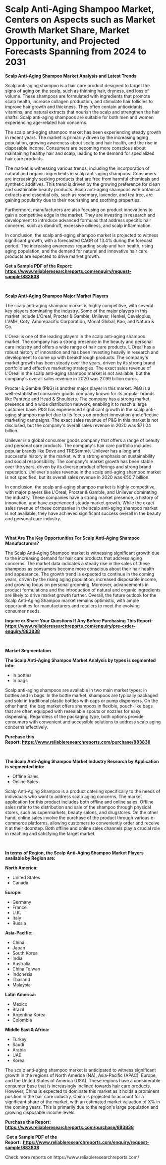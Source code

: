 <p><h1>Scalp Anti-Aging Shampoo Market, Centers on Aspects such as Market Growth Market Share, Market Opportunity, and Projected Forecasts Spanning from 2024 to 2031</h1></p><p><strong>Scalp Anti-Aging Shampoo Market Analysis and Latest Trends</strong></p>
<p><p>Scalp anti-aging shampoo is a hair care product designed to target the signs of aging on the scalp, such as thinning hair, dryness, and loss of volume. These shampoos are formulated with ingredients that promote scalp health, increase collagen production, and stimulate hair follicles to improve hair growth and thickness. They often contain antioxidants, vitamins, and natural extracts that nourish the scalp and strengthen the hair shafts. Scalp anti-aging shampoos are suitable for both men and women experiencing age-related hair concerns.</p><p>The scalp anti-aging shampoo market has been experiencing steady growth in recent years. The market is primarily driven by the increasing aging population, growing awareness about scalp and hair health, and the rise in disposable income. Consumers are becoming more conscious about maintaining healthy hair and scalp, leading to the demand for specialized hair care products.</p><p>The market is witnessing various trends, including the incorporation of natural and organic ingredients in scalp anti-aging shampoos. Consumers are increasingly seeking products that are free from harmful chemicals and synthetic additives. This trend is driven by the growing preference for clean and sustainable beauty products. Scalp anti-aging shampoos with botanical extracts and essential oils, such as rosemary, lavender, and tea tree, are gaining popularity due to their nourishing and soothing properties.</p><p>Furthermore, manufacturers are also focusing on product innovations to gain a competitive edge in the market. They are investing in research and development to introduce advanced formulas that address specific hair concerns, such as dandruff, excessive oiliness, and scalp inflammation.</p><p>In conclusion, the scalp anti-aging shampoo market is projected to witness significant growth, with a forecasted CAGR of 13.4% during the forecast period. The increasing awareness regarding scalp and hair health, rising aging population, and the demand for natural and innovative hair care products are expected to drive market growth.</p></p>
<p><strong>Get a Sample PDF of the Report:&nbsp; <a href="https://www.reliableresearchreports.com/enquiry/request-sample/883838">https://www.reliableresearchreports.com/enquiry/request-sample/883838</a></strong></p>
<p>&nbsp;</p>
<p><strong>Scalp Anti-Aging Shampoo Major Market Players</strong></p>
<p><p>The scalp anti-aging shampoo market is highly competitive, with several key players dominating the industry. Some of the major players in this market include L'Oreal, Procter & Gamble, Unilever, Henkel, Developlus, LVMH, Coty, Amorepacific Corporation, Monat Global, Kao, and Natura & Co.</p><p>L'Oreal is one of the leading players in the scalp anti-aging shampoo market. The company has a strong presence in the beauty and personal care industry and offers a wide range of hair care products. L'Oreal has a robust history of innovation and has been investing heavily in research and development to come up with breakthrough products. The company's market growth has been steady over the years, driven by its strong brand portfolio and effective marketing strategies. The exact sales revenue of L'Oreal in the scalp anti-aging shampoo market is not available, but the company's overall sales revenue in 2020 was 27.99 billion euros.</p><p>Procter & Gamble (P&G) is another major player in this market. P&G is a well-established consumer goods company known for its popular brands like Pantene and Head & Shoulders. The company has a strong market presence and a wide distribution network, enabling it to reach a large customer base. P&G has experienced significant growth in the scalp anti-aging shampoo market due to its focus on product innovation and effective marketing campaigns. The exact sales revenue of P&G in this market is not disclosed, but the company's overall sales revenue in 2020 was $71.04 billion.</p><p>Unilever is a global consumer goods company that offers a range of beauty and personal care products. The company's hair care portfolio includes popular brands like Dove and TRESemmé. Unilever has a long and successful history in the market, with a strong emphasis on sustainability and social responsibility. The company's market growth has been stable over the years, driven by its diverse product offerings and strong brand reputation. Unilever's sales revenue in the scalp anti-aging shampoo market is not specified, but its overall sales revenue in 2020 was €50.7 billion.</p><p>In conclusion, the scalp anti-aging shampoo market is highly competitive, with major players like L'Oreal, Procter & Gamble, and Unilever dominating the industry. These companies have a strong market presence, a history of innovation, and have experienced steady market growth. While the exact sales revenue of these companies in the scalp anti-aging shampoo market is not available, they have achieved significant success overall in the beauty and personal care industry.</p></p>
<p>&nbsp;</p>
<p><strong>What Are The Key Opportunities For Scalp Anti-Aging Shampoo Manufacturers?</strong></p>
<p><p>The Scalp Anti-Aging Shampoo market is witnessing significant growth due to the increasing demand for hair care products that address aging concerns. The market data indicates a steady rise in the sales of these shampoos as consumers become more conscious about their hair health and appearance. The growth trend is expected to continue in the coming years, driven by the rising aging population, increased disposable income, and growing focus on personal grooming. Moreover, advancements in product formulations and the introduction of natural and organic ingredients are likely to drive market growth further. Overall, the future outlook for the Scalp Anti-Aging Shampoo market remains optimistic, with ample opportunities for manufacturers and retailers to meet the evolving consumer needs.</p></p>
<p><strong>Inquire or Share Your Questions If Any Before Purchasing This Report: <a href="https://www.reliableresearchreports.com/enquiry/pre-order-enquiry/883838">https://www.reliableresearchreports.com/enquiry/pre-order-enquiry/883838</a></strong></p>
<p>&nbsp;</p>
<p><strong>Market Segmentation</strong></p>
<p><strong>The Scalp Anti-Aging Shampoo Market Analysis by types is segmented into:</strong></p>
<p><ul><li>In bottles</li><li>In bags</li></ul></p>
<p><p>Scalp anti-aging shampoos are available in two main market types: in bottles and in bags. In the bottle market, shampoos are typically packaged and sold in traditional plastic bottles with caps or pump dispensers. On the other hand, the bag market offers shampoos in flexible, pouch-like bags that are often equipped with resealable spouts or nozzles for easy dispensing. Regardless of the packaging type, both options provide consumers with convenient and accessible solutions to address scalp aging concerns effectively.</p></p>
<p><strong>Purchase this Report:&nbsp;<a href="https://www.reliableresearchreports.com/purchase/883838">https://www.reliableresearchreports.com/purchase/883838</a></strong></p>
<p>&nbsp;</p>
<p><strong>The Scalp Anti-Aging Shampoo Market Industry Research by Application is segmented into:</strong></p>
<p><ul><li>Offline Sales</li><li>Online Sales</li></ul></p>
<p><p>Scalp Anti-Aging Shampoo is a product catering specifically to the needs of individuals who want to address scalp aging concerns. The market application for this product includes both offline and online sales. Offline sales refer to the distribution and sale of the shampoo through physical stores, such as supermarkets, beauty salons, and drugstores. On the other hand, online sales involve the purchase of the product through various e-commerce platforms, allowing customers to conveniently order and receive it at their doorstep. Both offline and online sales channels play a crucial role in reaching and satisfying the target market.</p></p>
<p>&nbsp;</p>
<p><strong>In terms of Region, the Scalp Anti-Aging Shampoo Market Players available by Region are:</strong></p>
<p>
    <p> <strong> North America: </strong>
        <ul>
            <li>United States</li>
            <li>Canada</li>
        </ul>
        </p> 
    <p> <strong> Europe: </strong>
        <ul>
            <li>Germany</li>
            <li>France</li>
            <li>U.K.</li>
            <li>Italy</li>
            <li>Russia</li>
        </ul>
        </p> 
    <p> <strong> Asia-Pacific: </strong>
        <ul>
            <li>China</li>
            <li>Japan</li>
            <li>South Korea</li>
            <li>India</li>
            <li>Australia</li>
            <li>China Taiwan</li>
            <li>Indonesia</li>
            <li>Thailand</li>
            <li>Malaysia</li>
        </ul>
        </p> 
    <p> <strong> Latin America: </strong>
        <ul>
            <li>Mexico</li>
            <li>Brazil</li>
            <li>Argentina Korea</li>
            <li>Colombia</li>
        </ul>
        </p> 
    <p> <strong> Middle East & Africa: </strong>
        <ul>
            <li>Turkey</li>
            <li>Saudi</li>
            <li>Arabia</li>
            <li>UAE</li>
            <li>Korea</li>
        </ul>
    </p>
    </p>
<p><p>The scalp anti-aging shampoo market is anticipated to witness significant growth in the regions of North America (NA), Asia-Pacific (APAC), Europe, and the United States of America (USA). These regions have a considerable consumer base that is increasingly inclined towards hair care products. However, China is expected to dominate this market as it holds a prominent position in the hair care industry. China is projected to account for a significant share of the market, with an estimated market valuation of X% in the coming years. This is primarily due to the region's large population and growing disposable income levels.</p></p>
<p><strong>Purchase this Report: <a href="https://www.reliableresearchreports.com/purchase/883838">https://www.reliableresearchreports.com/purchase/883838</a></strong></p>
<p>&nbsp;<strong>Get a Sample PDF of the Report:&nbsp;&nbsp;<a href="https://www.reliableresearchreports.com/enquiry/request-sample/883838">https://www.reliableresearchreports.com/enquiry/request-sample/883838</a></strong></p>
<p><strong></strong></p>
<p>Check more reports on https://www.reliableresearchreports.com/</p>